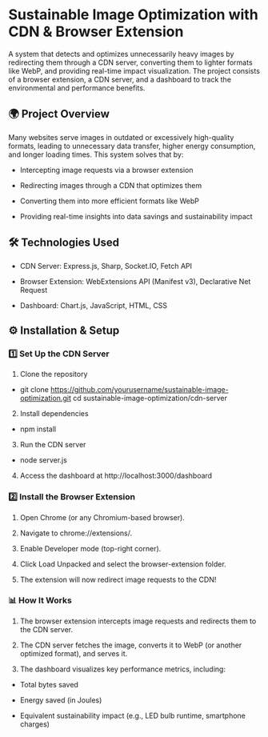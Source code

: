 # Sustainable Image Optimization with CDN & Browser Extension

A system that detects and optimizes unnecessarily heavy images by redirecting them through a CDN server, converting them to lighter formats like WebP, and providing real-time impact visualization. The project consists of a browser extension, a CDN server, and a dashboard to track the environmental and performance benefits.

## 🌍 Project Overview

Many websites serve images in outdated or excessively high-quality formats, leading to unnecessary data transfer, higher energy consumption, and longer loading times. This system solves that by:

* Intercepting image requests via a browser extension

* Redirecting images through a CDN that optimizes them

* Converting them into more efficient formats like WebP

* Providing real-time insights into data savings and sustainability impact

## 🛠️ Technologies Used

* CDN Server: Express.js, Sharp, Socket.IO, Fetch API

* Browser Extension: WebExtensions API (Manifest v3), Declarative Net Request

* Dashboard: Chart.js, JavaScript, HTML, CSS

## ⚙️ Installation & Setup

### 1️⃣ Set Up the CDN Server

1. Clone the repository

- git clone https://github.com/yourusername/sustainable-image-optimization.git
cd sustainable-image-optimization/cdn-server

2. Install dependencies

- npm install

3. Run the CDN server

- node server.js

4. Access the dashboard at http://localhost:3000/dashboard

### 2️⃣ Install the Browser Extension

1. Open Chrome (or any Chromium-based browser).

2. Navigate to chrome://extensions/.

3. Enable Developer mode (top-right corner).

4. Click Load Unpacked and select the browser-extension folder.

5. The extension will now redirect image requests to the CDN!

### 📊 How It Works

1. The browser extension intercepts image requests and redirects them to the CDN server.

2. The CDN server fetches the image, converts it to WebP (or another optimized format), and serves it.

3. The dashboard visualizes key performance metrics, including:

* Total bytes saved

* Energy saved (in Joules)

* Equivalent sustainability impact (e.g., LED bulb runtime, smartphone charges)
